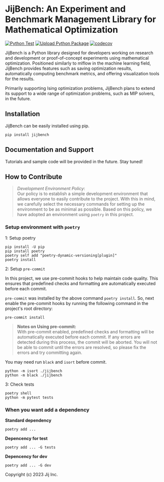 
# JijBench: An Experiment and Benchmark Management Library for Mathematical Optimization

[![Python Test](https://github.com/Jij-Inc/JijBench/actions/workflows/python-test.yml/badge.svg)](https://github.com/Jij-Inc/JijBench/actions/workflows/python-test.yml)
[![Upload Python Package](https://github.com/Jij-Inc/JijBench/actions/workflows/python-publish.yml/badge.svg)](https://github.com/Jij-Inc/JijBench/actions/workflows/python-publish.yml)
[![codecov](https://codecov.io/gh/Jij-Inc/JijBench/branch/main/graph/badge.svg?token=pfEmtaSP8Z)](https://codecov.io/gh/Jij-Inc/JijBench)

JijBench is a Python library designed for developers working on research and development or proof-of-concept experiments using mathematical optimization. Positioned similarly to mlflow in the machine learning field, JijBench provides features such as saving optimization results, automatically computing benchmark metrics, and offering visualization tools for the results.

Primarily supporting Ising optimization problems, JijBench plans to extend its support to a wide range of optimization problems, such as MIP solvers, in the future.

## Installation
JijBench can be easily installed using pip.

``` shell
pip install jijbench
```

## Documentation and Support
Tutorials and sample code will be provided in the future. Stay tuned!



## How to Contribute

> *Development Environment Policy*:  
> Our policy is to establish a simple development environment that allows everyone to easily contribute to the project. With this in mind, we carefully select the necessary commands for setting up the environment to be as minimal as possible. Based on this policy, we have adopted an environment using `poetry` in this project.

### Setup environment with `poetry`

1: Setup poetry
```
pip install -U pip
pip install poetry
poetry self add "poetry-dynamic-versioning[plugin]"
poetry install
```

2: Setup `pre-commit`

In this project, we use pre-commit hooks to help maintain code quality. This ensures that predefined checks and formatting are automatically executed before each commit.

`pre-commit` was installed by the above command `poetry install`.
So, next enable the pre-commit hooks by running the following command in the project's root directory:

```
pre-commit install
```

> **Notes on Using pre-commit:**  
> With pre-commit enabled, predefined checks and formatting will be automatically executed before each commit. If any errors are detected during this process, the commit will be aborted. You will not be able to commit until the errors are resolved, so please fix the errors and try committing again.

You may need run `black` and `isort` before commit.
```
python -m isort ./jijbench
python -m black ./jijbench
```

3: Check tests

```
poetry shell
python -m pytest tests
```

### When you want add a dependency

**Standard dependency**
```
poetry add ...
```

**Depencency for test**
```
poetry add ... -G tests
```

**Depencency for dev**
```
poetry add ... -G dev
```

Copyright (c) 2023 Jij Inc.
